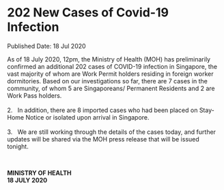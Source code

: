 <html>
    <meta http-equiv="Content-Type" content="text/html; charset=utf-8"/>
    <meta charset="utf-8"/>
    <title>202 New Cases of Covid-19 Infection</title>
    <body><h1>202 New Cases of Covid-19 Infection</h1>
    <p>Published Date: 18 Jul 2020</p> <p dir="ltr">As of 18 July 2020, 12pm, the Ministry of Health (MOH) has preliminarily confirmed an additional 202 cases of COVID-19 infection in Singapore, the vast majority of whom are Work Permit holders residing in foreign worker dormitories. Based on our investigations so far, there are 7 cases in the community, of whom 5 are Singaporeans/ Permanent Residents and 2 are Work Pass holders.<br><br>2. &nbsp; In addition, there are 8 imported cases who had been placed on Stay-Home Notice or isolated upon arrival in Singapore. <br><br>3. &nbsp; We are still working through the details of the cases today, and further updates will be shared via the MOH press release that will be issued tonight.&nbsp;</p><br><p dir="ltr"><strong>MINISTRY OF HEALTH<br>18 JULY 2020</strong></p><p dir="ltr">&nbsp;</p><br></body>
</html>
